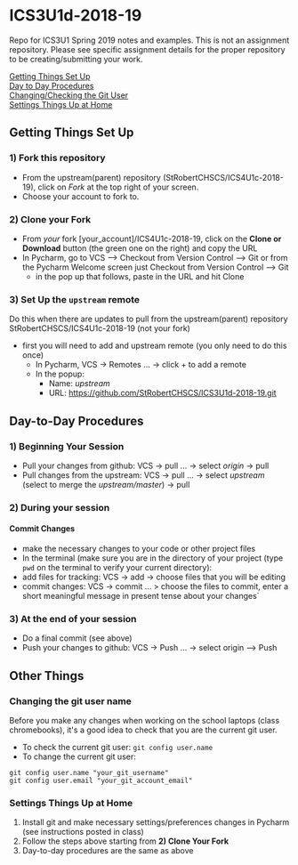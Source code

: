 # ICS3U1d-2018-19
Repo for ICS3U1 Spring 2019 notes and examples.  This is not an assignment repository.  Please see specific assignment details for the proper repository to be creating/submitting your work.

[Getting Things Set Up](https://github.com/StRobertCHSCS/ICS4U1c-2018-19#getting-things-set-up)  
[Day to Day Procedures](https://github.com/StRobertCHSCS/ICS4U1c-2018-19#day-to-day-procedures)  
[Changing/Checking the Git User](https://github.com/StRobertCHSCS/ICS4U1c-2018-19#changing-the-git-user-name)  
[Settings Things Up at Home](https://github.com/StRobertCHSCS/ICS4U1c-2018-19#settings-things-up-at-home)  
 

## Getting Things Set Up

### 1) Fork this repository
* From the upstream(parent) repository (StRobertCHSCS/ICS4U1c-2018-19), click on *Fork* at the top right of your screen.
* Choose your account to fork to.

### 2) Clone your Fork
* From *your* fork [your_account]/ICS4U1c-2018-19, click on the **Clone or Download** button (the green one on the right) and copy the URL
* In Pycharm, go to VCS --> Checkout from Version Control --> Git or from the Pycharm Welcome screen just Checkout from Version Control --> Git
    * in the pop up that follows, paste in the URL and hit Clone
    
### 3) Set Up the `upstream` remote
Do this when there are updates to pull from the upstream(parent) repository StRobertCHSCS/ICS4U1c-2018-19 (not your fork)
* first you will need to add and upstream remote (you only need to do this once)
    * In Pycharm, VCS -> Remotes ... -> click + to add a remote
    * In the popup:
        * Name: *upstream*
        * URL: https://github.com/StRobertCHSCS/ICS3U1d-2018-19.git

## Day-to-Day Procedures

### 1) Beginning Your Session

* Pull your changes from github: VCS -> pull ... -> select *origin* -> pull
* Pull changes from the upstream: VCS -> pull ... -> select *upstream* (select to merge the *upstream/master*) -> pull

### 2) During your session
#### Commit Changes
* make the necessary changes to your code or other project files
* In the terminal (make sure you are in the directory of your project (type `pwd` on the terminal to verify your current directory):
* add files for tracking: VCS -> add -> choose files that you will be editing
* commit changes: VCS -> commit ... > choose the files to commit, enter a short meaningful message in present tense about your changes`


### 3) At the end of your session
* Do a final commit (see above)
* Push your changes to github: VCS -> Push ... -> select origin --> Push



## Other Things
### Changing the git user name
Before you make any changes when working on the school laptops (class chromebooks),  it's a good idea to check that you are the current git user.
* To check the current git user: `git config user.name`
* To change the current git user:
```text
git config user.name "your_git_username"
git config user.email "your_git_account_email"

```

### Settings Things Up at Home
1) Install git and make necessary settings/preferences changes in Pycharm (see instructions posted in class)
2) Follow the steps above starting from **2) Clone Your Fork**
3) Day-to-day procedures are the same as above
